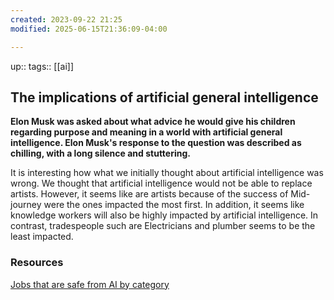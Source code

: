 ```yaml
---
created: 2023-09-22 21:25
modified: 2025-06-15T21:36:09-04:00

---
```

up::
tags:: [[ai]]
## The implications of artificial general intelligence

**Elon Musk was asked about what advice he would give his children regarding purpose and meaning in a world with artificial general intelligence. Elon Musk's response to the question was described as chilling, with a long silence and stuttering.**

It is interesting how what we initially thought about artificial intelligence was wrong. We thought that artificial intelligence would not be able to replace artists. However, it seems like are artists because of the success of Mid-journey were the ones impacted the most first. In addition, it seems like knowledge workers will also be highly impacted by artificial intelligence. In contrast, tradespeople such are Electricians and plumber seems to be the least impacted.


### Resources
[Jobs that are safe from AI by category](https://jobsthataresafefromai.com/categories)
